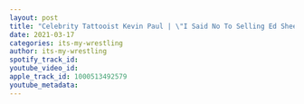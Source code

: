 ```yaml
---
layout: post
title: "Celebrity Tattooist Kevin Paul | \"I Said No To Selling Ed Sheeran's £300,000 Tattoo Artwork\" | #22"
date: 2021-03-17
categories: its-my-wrestling
author: its-my-wrestling
spotify_track_id: 
youtube_video_id: 
apple_track_id: 1000513492579
youtube_metadata: 
---
```

